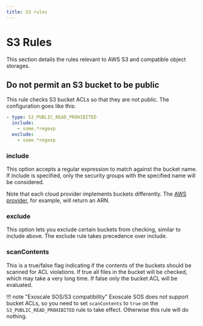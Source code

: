 ```yaml
---
title: S3 rules
---
```


# S3 Rules

This section details the rules relevant to AWS S3 and compatible object storages.

## Do not permit an S3 bucket to be public

This rule checks S3 bucket ACLs so that they are not public. The configuration goes like this:

```yaml
- type: S3_PUBLIC_READ_PROHIBITED
  include:
    - some.*regexp
  exclude:
    - some.*regexp  
```


### include

This option accepts a regular expression to match against the bucket name. If include is specified, only
the security groups with the specified name will be considered.

Note that each cloud provider implements buckets differently. The [AWS provider](../clouds/aws.md), for example,
will return an ARN.

### exclude

This option lets you exclude certain buckets from checking, similar to include above. The
exclude rule takes precedence over include.

### scanContents

This is a true/false flag indicating if the contents of the buckets should be scanned for ACL violations.
If true all files in the bucket will be checked, which may take a very long time. If false only the bucket ACL will
be evaluated.

!!! note "Exoscale SOS/S3 compatibility"
    Exoscale SOS does not support bucket ACLs, so you need to set `scanContents` to `true` on the
    `S3_PUBLIC_READ_PROHIBITED` rule to take effect. Otherwise this rule will do nothing.
